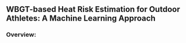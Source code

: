 ## WBGT-based Heat Risk Estimation for Outdoor Athletes: A Machine Learning Approach

### Overview:



